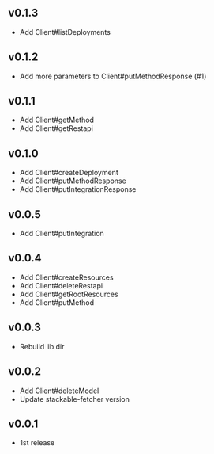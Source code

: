 ## v0.1.3
- Add Client#listDeployments

## v0.1.2
- Add more parameters to Client#putMethodResponse (#1)

## v0.1.1
- Add Client#getMethod
- Add Client#getRestapi

## v0.1.0
- Add Client#createDeployment
- Add Client#putMethodResponse
- Add Client#putIntegrationResponse

## v0.0.5
- Add Client#putIntegration

## v0.0.4
- Add Client#createResources
- Add Client#deleteRestapi
- Add Client#getRootResources
- Add Client#putMethod

## v0.0.3
- Rebuild lib dir

## v0.0.2
- Add Client#deleteModel
- Update stackable-fetcher version

## v0.0.1
- 1st release

